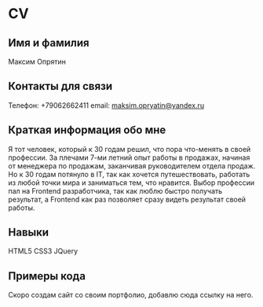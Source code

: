 # CV

## Имя и фамилия
Максим Опрятин

## Контакты для связи
Телефон: +79062662411
email: maksim.opryatin@yandex.ru

## Краткая информация обо мне
Я тот человек, который к 30 годам решил, что пора что-менять в своей профессии. За плечами 7-ми летний опыт работы в продажах, начиная от менеджера по продажам, заканчивая руководителем отдела продаж. Но к 30 годам потянуло в IT, так как хочется путешествовать, работать из любой точки мира и заниматься тем, что нравится. Выбор профессии пал на Frontend разработчика, так как люблю быстро получать результат, а Frontend как раз позволяет сразу видеть результат своей работы.

## Навыки
HTML5
CSS3
JQuery

## Примеры кода
Скоро создам сайт со своим портфолио, добавлю сюда ссылку на него.
